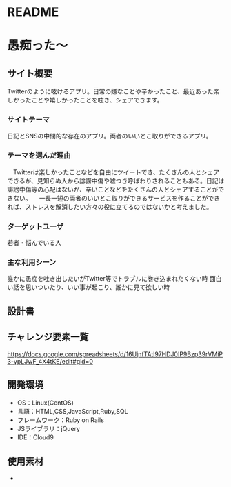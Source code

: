 # README

# 愚痴った〜

## サイト概要
Twitterのように呟けるアプリ。日常の嫌なことや辛かったこと、最近あった楽しかったことや嬉しかったことを呟き、シェアできます。

### サイトテーマ
日記とSNSの中間的な存在のアプリ。両者のいいとこ取りができるアプリ。

### テーマを選んだ理由
　Twitterは楽しかったことなどを自由にツイートでき、たくさんの人とシェアできるが、見知らぬ人から誹謗中傷や嘘つき呼ばわりされることもある。日記は誹謗中傷等の心配はないが、辛いことなどをたくさんの人とシェアすることができない。
　一長一短の両者のいいとこ取りができるサービスを作ることができれば、ストレスを解消したい方々の役に立てるのではないかと考えました。

### ターゲットユーザ
若者・悩んでいる人

### 主な利用シーン
誰かに愚痴を吐き出したいがTwitter等でトラブルに巻き込まれたくない時
面白い話を思いついたり、いい事が起こり、誰かに見て欲しい時


## 設計書


## チャレンジ要素一覧
https://docs.google.com/spreadsheets/d/16UjnfTAtl97HDJ0IP9Bzp39rVMiP3-ypLJwF_4X4tKE/edit#gid=0

## 開発環境
- OS：Linux(CentOS)
- 言語：HTML,CSS,JavaScript,Ruby,SQL
- フレームワーク：Ruby on Rails
- JSライブラリ：jQuery
- IDE：Cloud9

## 使用素材
- 
